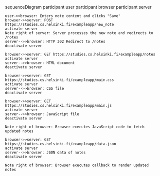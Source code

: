 sequenceDiagram
    participant user
    participant browser
    participant server

    user->>browser: Enters note content and clicks "Save"
    browser->>server: POST https://studies.cs.helsinki.fi/exampleapp/new_note
    activate server
    Note right of server: Server processes the new note and redirects to /notes
    server-->>browser: HTTP 302 Redirect to /notes
    deactivate server

    browser->>server: GET https://studies.cs.helsinki.fi/exampleapp/notes
    activate server
    server-->>browser: HTML document
    deactivate server

    browser->>server: GET https://studies.cs.helsinki.fi/exampleapp/main.css
    activate server
    server-->>browser: CSS file
    deactivate server

    browser->>server: GET https://studies.cs.helsinki.fi/exampleapp/main.js
    activate server
    server-->>browser: JavaScript file
    deactivate server

    Note right of browser: Browser executes JavaScript code to fetch updated notes

    browser->>server: GET https://studies.cs.helsinki.fi/exampleapp/data.json
    activate server
    server-->>browser: JSON data of notes
    deactivate server

    Note right of browser: Browser executes callback to render updated notes

